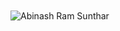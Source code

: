 <a href="#break"><img src="https://ars.gg/cover.png"
     alt="Abinash Ram Sunthar"
     style="float: left; margin-right: 10px; padding-top: 20px; padding-bottom: 20px;" /></a>
